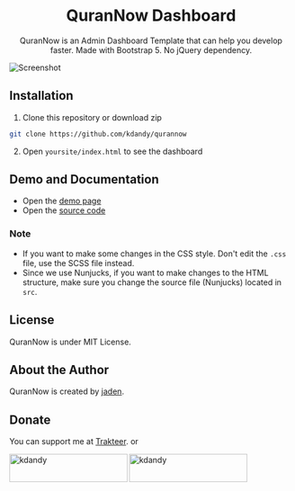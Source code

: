 <h1 align="center">QuranNow Dashboard</h1>
<p align="center">QuranNow is an Admin Dashboard Template that can help you develop faster. Made with Bootstrap 5. No jQuery dependency.</p>
<p align="center">

</p>

![Screenshot](https://user-images.githubusercontent.com/50922642/154832162-55c4fd8d-fd9b-4611-a657-e4296f4db7fc.png)

## Installation

1. Clone this repository or download zip

```bash
git clone https://github.com/kdandy/qurannow
```

2. Open `yoursite/index.html` to see the dashboard

## Demo and Documentation

- Open the [demo page](http://quran.kdandy.com)
- Open the [source code](http://github.com/kdandy/qurannow)

### Note

- If you want to make some changes in the CSS style. Don't edit the `.css` file, use the SCSS file instead.
- Since we use Nunjucks, if you want to make changes to the HTML structure, make sure you change the source file (Nunjucks) located in `src`.

## License

QuranNow is under MIT License.

## About the Author

QuranNow is created by <a href="https://kdandy.com">jaden</a>.

## Donate

You can support me at [Trakteer](https://trakteer.id/kdandy/tip). or
<p><a href="https://www.buymeacoffee.com/kdandy"> <img align="left" src="https://cdn.buymeacoffee.com/buttons/v2/default-yellow.png" height="50" width="210" alt="kdandy" /></a><a href="https://ko-fi.com/kdandy"> <img align="left" src="https://cdn.ko-fi.com/cdn/kofi3.png?v=3" height="50" width="210" alt="kdandy" /></a></p><br><br>
</p>
